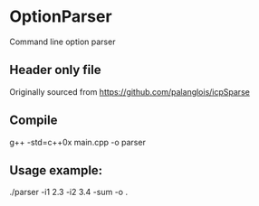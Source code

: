 # OptionParser
Command line option parser

## Header only file
Originally sourced from https://github.com/palanglois/icpSparse

## Compile
g++ -std=c++0x main.cpp -o parser

## Usage example:
./parser -i1 2.3 -i2 3.4 -sum -o .
